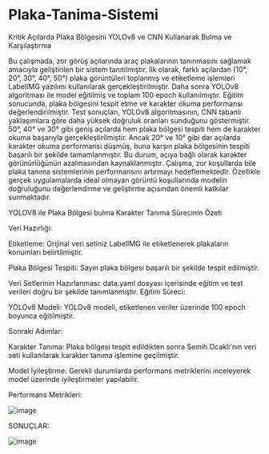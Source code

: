 # Plaka-Tanima-Sistemi
Kritik Açılarda Plaka Bölgesini YOLOv8 ve CNN Kullanarak Bulma ve Karşılaştırma 

Bu çalışmada, zor görüş açılarında araç plakalarının tanınmasını sağlamak amacıyla geliştirilen bir sistem tanıtılmıştır. İlk olarak, farklı açılardan (10°, 20°, 30°, 40°, 50°) plaka görüntüleri toplanmış ve etiketleme işlemleri LabelIMG yazılımı kullanılarak gerçekleştirilmiştir. Daha sonra YOLOv8 algoritması ile model eğitilmiş ve toplam 100 epoch kullanılmıştır. Eğitim sonucunda, plaka bölgesini tespit etme ve karakter okuma performansı değerlendirilmiştir.
Test sonuçları, YOLOv8 algoritmasının, CNN tabanlı yaklaşımlara göre daha yüksek doğruluk oranları sunduğunu göstermiştir. 50°, 40° ve 30° gibi geniş açılarda hem plaka bölgesi tespiti hem de karakter okuma başarıyla gerçekleştirilmiştir. Ancak 20° ve 10° gibi dar açılarda karakter okuma performansı düşmüş, buna karşın plaka bölgesinin tespiti başarılı bir şekilde tamamlanmıştır. Bu durum, açıya bağlı olarak karakter görünürlüğünün azalmasından kaynaklanmıştır.
Çalışma, zor koşullarda bile plaka tanıma sistemlerinin performansını artırmayı hedeflemektedir. Özellikle gerçek uygulamalarda ideal olmayan görüntü koşullarında modelin doğruluğunu değerlendirme ve geliştirme açısından önemli katkılar sunmaktadır.

YOLOV8 ile Plaka Bölgesi bulma Karakter Tanıma Sürecinin Özeti






Veri Hazırlığı:

Etiketleme: Orijinal veri setiniz LabelIMG ile etiketlenerek plakaların konumları belirtilmiştir.

Plaka Bölgesi Tespiti: Sayın  plaka bölgesi başarılı bir şekilde tespit edilmiştir.

Veri Setlerinin Hazırlanması: data.yaml dosyası içerisinde eğitim ve test verileri doğru bir şekilde tanımlanmıştır.
Eğitim Süreci:

YOLOv8 Modeli: YOLOv8 modeli, etiketlenen veriler üzerinde 100 epoch boyunca eğitilmiştir.

Sonraki Adımlar:

Karakter Tanıma: Plaka bölgesi tespit edildikten sonra Semih Ocaklı'nın veri seti kullanılarak karakter tanıma işlemine geçilmiştir.

Model İyileştirme: Gerekli durumlarda performans metriklerini inceleyerek model üzerinde iyileştirmeler yapılabilir.

Performans Metrikleri: 


![image](https://github.com/user-attachments/assets/d6bb1590-b465-4353-aea2-e1dc635f8d3f)


SONUÇLAR:

![image](https://github.com/user-attachments/assets/07a28bf6-6961-4bae-a41a-7f857af94a3f)


